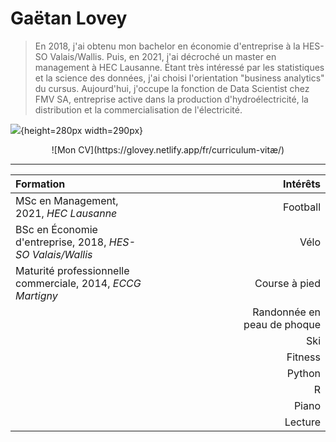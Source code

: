 # Gaëtan Lovey

> En 2018, j'ai obtenu mon bachelor en économie d'entreprise à la HES-SO Valais/Wallis. Puis, en 2021, j'ai décroché un master en management à HEC Lausanne. Étant très intéressé par les statistiques et la science des données, j'ai choisi l'orientation "business analytics" du cursus. Aujourd'hui, j'occupe la fonction de Data Scientist chez FMV SA, entreprise active dans la production d'hydroélectricité, la distribution et la commercialisation de l'électricité.


![](/profile.png){height=280px width=290px}


<center>![Mon CV](https://glovey.netlify.app/fr/curriculum-vitæ/)</center>

---
| **Formation**                                                   |                            | **Intérêts**                                                   |
|:----------------------------------------------------------------|---------------------------|----------------------------------------------------------------:|
| MSc en Management, 2021, *HEC Lausanne*                         |                            | Football                                                       |
| BSc en Économie d'entreprise, 2018, *HES-SO Valais/Wallis*      |                            | Vélo                                                           |
| Maturité professionnelle commerciale, 2014, *ECCG Martigny*     |                            | Course à pied                                                  |
|                                                                 |                            | Randonnée en peau de phoque                                    |
|                                                                 |                            | Ski                                                            |
|                                                                 |                            | Fitness                                                        |
|                                                                 |                            | Python                                                         |
|                                                                 |                            | R                                                              |
|                                                                 |                            | Piano                                                          |
|                                                                 |                            | Lecture                                                        |
